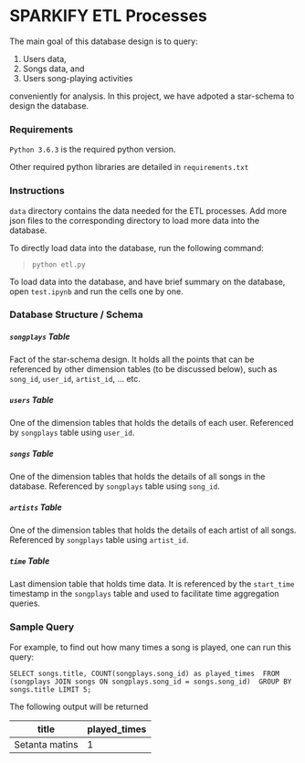 
# SPARKIFY ETL Processes

The main goal of this database design is to query:

1. Users data,
2. Songs data, and
3. Users song-playing activities

conveniently for analysis. In this project, we have adpoted a star-schema to design the database.

### Requirements

`Python 3.6.3` is the required python version.

Other required python libraries are detailed in `requirements.txt`


### Instructions

`data` directory contains the data needed for the ETL processes. Add more json files to the corresponding directory to load more data into the database. 

To directly load data into the database, run the following command:

> `python etl.py`


To load data into the database, and have brief summary on the database, open `test.ipynb` and run the cells one by one.


### Database Structure / Schema

##### `songplays` Table

Fact of the star-schema design. It holds all the points that can be referenced by other dimension tables (to be discussed below), such as `song_id`, `user_id`, `artist_id`, ... etc.


##### `users` Table

One of the dimension tables that holds the details of each user. Referenced by `songplays` table using `user_id`.


##### `songs` Table

One of the dimension tables that holds the details of all songs in the database. Referenced by `songplays` table using `song_id`.


##### `artists` Table

One of the dimension tables that holds the details of each artist of all songs. Referenced by `songplays` table using `artist_id`.


##### `time` Table

Last dimension table that holds time data. It is referenced by the `start_time` timestamp in the `songplays` table and used to facilitate time aggregation queries. 


### Sample Query

For example, to find out how many times a song is played, one can run this query:

`SELECT songs.title, COUNT(songplays.song_id) as played_times 
FROM (songplays JOIN songs ON songplays.song_id = songs.song_id) 
GROUP BY songs.title LIMIT 5;`

The following output will be returned


| title          | played_times |
| -------------- | ------------ |
| Setanta matins | 1            |


